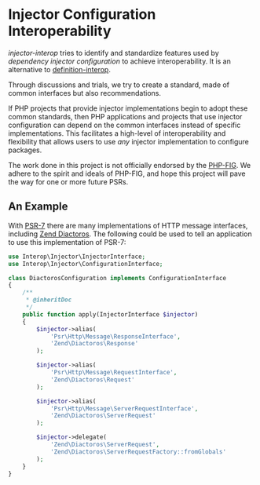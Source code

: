 # Injector Configuration Interoperability

*injector-interop* tries to identify and standardize features used by *dependency injector configuration* to achieve
interoperability. It is an alternative to [definition-interop][definition-interop].

[definition-interop]: https://github.com/container-interop/definition-interop

Through discussions and trials, we try to create a standard, made of common interfaces but also recommendations.

If PHP projects that provide injector implementations begin to adopt these common standards, then PHP applications
and projects that use injector configuration can depend on the common interfaces instead of specific implementations.
This facilitates a high-level of interoperability and flexibility that allows users to use *any* injector implementation
to configure packages.

The work done in this project is not officially endorsed by the [PHP-FIG](http://www.php-fig.org/).
We adhere to the spirit and ideals of PHP-FIG, and hope this project will pave the way for one or more future PSRs.

## An Example

With [PSR-7][psr-7] there are many implementations of HTTP message interfaces, including [Zend Diactoros][diactoros].
The following could be used to tell an application to use this implementation of PSR-7:

[psr-7]: http://www.php-fig.org/psr/psr-7/
[diactoros]: https://github.com/zendframework/zend-diactoros

```php
use Interop\Injector\InjectorInterface;
use Interop\Injector\ConfigurationInterface;

class DiactorosConfiguration implements ConfigurationInterface
{
    /**
     * @inheritDoc
     */
    public function apply(InjectorInterface $injector)
    {
        $injector->alias(
            'Psr\Http\Message\ResponseInterface',
            'Zend\Diactoros\Response'
        );

        $injector->alias(
            'Psr\Http\Message\RequestInterface',
            'Zend\Diactoros\Request'
        );

        $injector->alias(
            'Psr\Http\Message\ServerRequestInterface',
            'Zend\Diactoros\ServerRequest'
        );

        $injector->delegate(
            'Zend\Diactoros\ServerRequest',
            'Zend\Diactoros\ServerRequestFactory::fromGlobals'
        );
    }
}
```
